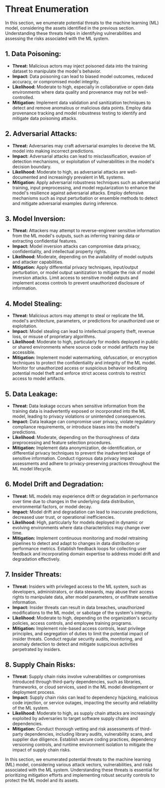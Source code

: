 # Threat Enumeration
In this section, we enumerate potential threats to the machine learning (ML) model, considering the assets identified in the previous section. Understanding these threats helps in identifying vulnerabilities and assessing the risks associated with the ML system.


## 1. Data Poisoning:

- **Threat:** Malicious actors may inject poisoned data into the training dataset to manipulate the model's behavior.
- **Impact:** Data poisoning can lead to biased model outcomes, reduced accuracy, or compromised model integrity.
- **Likelihood:** Moderate to high, especially in collaborative or open data environments where data quality and provenance may not be well-controlled.
- **Mitigation:** Implement data validation and sanitization techniques to detect and remove anomalous or malicious data points. Employ data provenance tracking and model robustness testing to identify and mitigate data poisoning attacks.


## 2. Adversarial Attacks:

- **Threat:** Adversaries may craft adversarial examples to deceive the ML model into making incorrect predictions.
- **Impact:** Adversarial attacks can lead to misclassification, evasion of detection mechanisms, or exploitation of vulnerabilities in the model's decision boundary.
- **Likelihood:** Moderate to high, as adversarial attacks are well-documented and increasingly prevalent in ML systems.
- **Mitigation:** Apply adversarial robustness techniques such as adversarial training, input preprocessing, and model regularization to enhance the model's resilience against adversarial attacks. Employ defensive mechanisms such as input perturbation or ensemble methods to detect and mitigate adversarial examples during inference.

## 3. Model Inversion:

- **Threat:** Attackers may attempt to reverse-engineer sensitive information from the ML model's outputs, such as inferring training data or extracting confidential features.
- **Impact:** Model inversion attacks can compromise data privacy, confidentiality, and intellectual property rights.
- **Likelihood:** Moderate, depending on the availability of model outputs and attacker capabilities.
- **Mitigation:** Apply differential privacy techniques, input/output perturbation, or model output sanitization to mitigate the risk of model inversion attacks. Limit access to sensitive model outputs and implement access controls to prevent unauthorized disclosure of information.

## 4. Model Stealing:

- **Threat:** Malicious actors may attempt to steal or replicate the ML model's architecture, parameters, or predictions for unauthorized use or exploitation.
- **Impact:** Model stealing can lead to intellectual property theft, revenue loss, or misuse of proprietary algorithms.
- **Likelihood:** Moderate to high, particularly for models deployed in public or shared environments where source code or model artifacts may be accessible.
- **Mitigation:** Implement model watermarking, obfuscation, or encryption techniques to protect the confidentiality and integrity of the ML model. Monitor for unauthorized access or suspicious behavior indicating potential model theft and enforce strict access controls to restrict access to model artifacts.

## 5. Data Leakage:

- **Threat:** Data leakage occurs when sensitive information from the training data is inadvertently exposed or incorporated into the ML model, leading to privacy violations or unintended consequences.
- **Impact:** Data leakage can compromise user privacy, violate regulatory compliance requirements, or introduce biases into the model's predictions.
- **Likelihood:** Moderate, depending on the thoroughness of data preprocessing and feature selection procedures.
- **Mitigation:** Implement data anonymization, de-identification, or differential privacy techniques to prevent the inadvertent leakage of sensitive information. Conduct rigorous data privacy impact assessments and adhere to privacy-preserving practices throughout the ML model lifecycle.

## 6. Model Drift and Degradation:

- **Threat:** ML models may experience drift or degradation in performance over time due to changes in the underlying data distribution, environmental factors, or model decay.
- **Impact:** Model drift and degradation can lead to inaccurate predictions, decreased user trust, or operational inefficiencies.
- **Likelihood:** High, particularly for models deployed in dynamic or evolving environments where data characteristics may change over time.
- **Mitigation:** Implement continuous monitoring and model retraining pipelines to detect and adapt to changes in data distribution or performance metrics. Establish feedback loops for collecting user feedback and incorporating domain expertise to address model drift and degradation effectively.

## 7. Insider Threats:
- **Threat:** Insiders with privileged access to the ML system, such as developers, administrators, or data stewards, may abuse their access rights to manipulate data, alter model parameters, or exfiltrate sensitive information.
- **Impact:** Insider threats can result in data breaches, unauthorized modifications to the ML model, or sabotage of the system's integrity.
- **Likelihood:** Moderate to high, depending on the organization's security policies, access controls, and employee training programs.
- **Mitigation:** Implement role-based access controls, least privilege principles, and segregation of duties to limit the potential impact of insider threats. Conduct regular security audits, monitoring, and anomaly detection to detect and mitigate suspicious activities perpetrated by insiders.

## 8. Supply Chain Risks:
- **Threat:** Supply chain risks involve vulnerabilities or compromises introduced through third-party dependencies, such as libraries, frameworks, or cloud services, used in the ML model development or deployment process.
- **Impact:** Supply chain risks can lead to dependency hijacking, malicious code injection, or service outages, impacting the security and reliability of the ML system.
- **Likelihood:** Moderate to high, as supply chain attacks are increasingly exploited by adversaries to target software supply chains and dependencies.
- **Mitigation:** Conduct thorough vetting and risk assessments of third-party dependencies, including library audits, vulnerability scans, and supplier due diligence. Establish secure coding practices, dependency versioning controls, and runtime environment isolation to mitigate the impact of supply chain risks.

In this section, we enumerated potential threats to the machine learning (ML) model, considering various attack vectors, vulnerabilities, and risks associated with the ML system. Understanding these threats is essential for prioritizing mitigation efforts and implementing robust security controls to protect the ML model and its assets.













